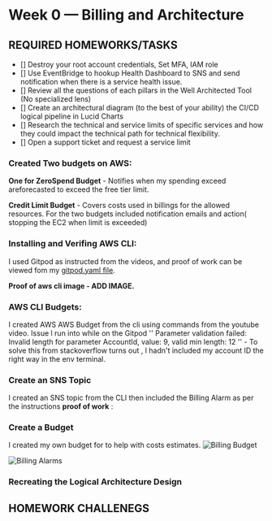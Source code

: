 # Week 0 — Billing and Architecture

## REQUIRED HOMEWORKS/TASKS
- [] Destroy your root account credentials, Set MFA, IAM role
- [] Use EventBridge to hookup Health Dashboard to SNS and send notification when there is a service health issue.
- [] Review all the questions of each pillars in the Well Architected Tool (No specialized lens)
- [] Create an architectural diagram (to the best of your ability) the CI/CD logical pipeline in Lucid Charts
- [] Research the technical and service limits of specific services and how they could impact the technical path for technical flexibility. 
- [] Open a support ticket and request a service limit



 ### Created Two budgets on AWS:
__One for ZeroSpend Budget__ - Notifies when my spending exceed areforecasted to exceed the free tier limit.

__Credit Limit Budget__ - Covers costs used in billings for the allowed resources.
For the two budgets included notification emails and action( stopping the EC2 when limit is exceeded)

### Installing and Verifing AWS CLI:
I used Gitpod as instructed from the videos, and proof of work can be viewed fom my [gitpod.yaml file]().

**Proof of aws cli image - ADD IMAGE.**

### AWS CLI Budgets:
I created AWS AWS Budget from the cli using commands from the youtube video.
Issue l run into while on the Gitpod
'' Parameter validation failed:
Invalid length for parameter AccountId, value: 9, valid min length: 12 '' - To solve this from stackoverflow turns out , l hadn't included my account ID the right way in the env terminal.

### Create an SNS Topic
I created an SNS topic from the CLI then included the Billing Alarm as per the instructions
**proof of work** : 

### Create a Budget
I created my own budget for to help with costs estimates.
![Billing Budget]()

![Billing Alarms]()

### Recreating the Logical Architecture Design


## HOMEWORK CHALLENEGS
